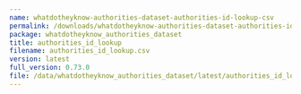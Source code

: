 ```yaml
---
name: whatdotheyknow-authorities-dataset-authorities-id-lookup-csv
permalink: /downloads/whatdotheyknow-authorities-dataset-authorities-id-lookup-csv/latest
package: whatdotheyknow_authorities_dataset
title: authorities_id_lookup
filename: authorities_id_lookup.csv
version: latest
full_version: 0.73.0
file: /data/whatdotheyknow_authorities_dataset/latest/authorities_id_lookup.csv
---
```

